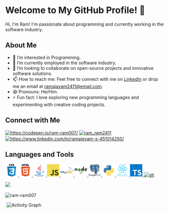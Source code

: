 # Welcome to My GitHub Profile! 👋

Hi, I'm Ram! I'm passionate about programming and currently working in the software industry.

## About Me

- 👀 I’m interested in Programming.
- 🌱 I’m currently employed in the software industry.
- 💞️ I’m looking to collaborate on open-source projects and innovative software solutions.
- 📫 How to reach me: Feel free to connect with me on [LinkedIn](https://www.linkedin.com/in/ramajeyam-s-451014250/) or drop me an email at ramajayam2411@email.com.
- 😄 Pronouns: He/Him.
- ⚡ Fun fact: I love exploring new programming languages and experimenting with creative coding projects.

## Connect with Me

<p align="left">
<a href="https://codepen.io/https://codepen.io/ram-ram007/" target="blank"><img align="center" src="https://raw.githubusercontent.com/rahuldkjain/github-profile-readme-generator/master/src/images/icons/Social/codepen.svg" alt="https://codepen.io/ram-ram007/" height="30" width="40" /></a>
<a href="https://twitter.com/ram_ram2411" target="blank"><img align="center" src="https://raw.githubusercontent.com/rahuldkjain/github-profile-readme-generator/master/src/images/icons/Social/twitter.svg" alt="ram_ram2411" height="30" width="40" /></a>
<a href="https://linkedin.com/in/https://www.linkedin.com/in/ramajeyam-s-451014250/" target="blank"><img align="center" src="https://raw.githubusercontent.com/rahuldkjain/github-profile-readme-generator/master/src/images/icons/Social/linked-in-alt.svg" alt="https://www.linkedin.com/in/ramajeyam-s-451014250/" height="30" width="40" /></a>
</p>

## Languages and Tools

<p align="left"> <a href="https://www.w3schools.com/css/" target="_blank" rel="noreferrer"> <img src="https://raw.githubusercontent.com/devicons/devicon/master/icons/css3/css3-original-wordmark.svg" alt="css3" width="40" height="40"/> </a><a href="https://www.w3.org/html/" target="_blank" rel="noreferrer"> <img src="https://raw.githubusercontent.com/devicons/devicon/master/icons/html5/html5-original-wordmark.svg" alt="html5" width="40" height="40"/> </a> <a href="https://www.java.com" target="_blank" rel="noreferrer"> <img src="https://raw.githubusercontent.com/devicons/devicon/master/icons/java/java-original.svg" alt="java" width="40" height="40"/> </a> <a href="https://developer.mozilla.org/en-US/docs/Web/JavaScript" target="_blank" rel="noreferrer"> <img src="https://raw.githubusercontent.com/devicons/devicon/master/icons/javascript/javascript-original.svg" alt="javascript" width="40" height="40"/> </a> <a href="https://www.mysql.com/" target="_blank" rel="noreferrer"> <img src="https://raw.githubusercontent.com/devicons/devicon/master/icons/mysql/mysql-original-wordmark.svg" alt="mysql" width="40" height="40"/> </a> <a href="https://nodejs.org" target="_blank" rel="noreferrer"> <img src="https://raw.githubusercontent.com/devicons/devicon/master/icons/nodejs/nodejs-original-wordmark.svg" alt="nodejs" width="40" height="40"/> </a> <a href="https://www.postgresql.org" target="_blank" rel="noreferrer"> <img src="https://raw.githubusercontent.com/devicons/devicon/master/icons/postgresql/postgresql-original-wordmark.svg" alt="postgresql" width="40" height="40"/> </a> <a href="https://www.python.org" target="_blank" rel="noreferrer"> <img src="https://raw.githubusercontent.com/devicons/devicon/master/icons/python/python-original.svg" alt="python" width="40" height="40"/> </a> <a href="https://reactjs.org/" target="_blank" rel="noreferrer"> <img src="https://raw.githubusercontent.com/devicons/devicon/master/icons/react/react-original-wordmark.svg" alt="react" width="40" height="40"/> </a> <a href="https://www.typescriptlang.org/" target="_blank" rel="noreferrer"> <img src="https://raw.githubusercontent.com/devicons/devicon/master/icons/typescript/typescript-original.svg" alt="typescript" width="40" height="40"/> </a> 
<a href="https://git-scm.com/" target="_blank" rel="noreferrer"> <img src="https://www.vectorlogo.zone/logos/git-scm/git-scm-icon.svg" alt="git" width="40" height="40"/> </a> 
</p>





<img src="https://github-readme-stats-sigma-five.vercel.app/api?username=ram-ram007&amp;theme=gotham&amp;hide_border=false&amp;include_all_commits=false&amp;count_private=true" style="max-width: 100%;">

<p><img align="center" src="https://github-readme-streak-stats.herokuapp.com/?user=ram-ram007&amp;theme=gotham&amp;" alt="ram-ram007" /></p>

<img src="https://github-readme-stats-sigma-five.vercel.app/api/top-langs/?username=ram-ram007&amp;theme=gotham&amp;hide_border=false&amp;include_all_commits=false&amp;count_private=true&amp;layout=compact" alt="" style="max-width: 100%;">


<img alt="Activity Graph" src="https://github-readme-activity-graph.vercel.app/graph?username=ram-ram007&amp;theme=gotham&amp;hide_border=true" style="max-width: 100%;">



